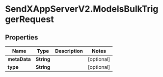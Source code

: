 # SendXAppServerV2.ModelsBulkTriggerRequest

## Properties
Name | Type | Description | Notes
------------ | ------------- | ------------- | -------------
**metaData** | **String** |  | [optional] 
**type** | **String** |  | [optional] 


